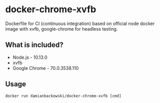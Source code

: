 # docker-chrome-xvfb

Dockerfile for CI (continuous integration) based on official node docker image with xvfb, google-chrome for headless testing.

## What is included?

* Node.js - 10.13.0
* xvfb
* Google Chrome - 70.0.3538.110

## Usage

```
docker run damianbackowski/docker-chrome-xvfb [cmd]
```
